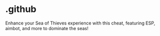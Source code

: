 # .github
Enhance your Sea of Thieves experience with this cheat, featuring ESP, aimbot, and more to dominate the seas!
